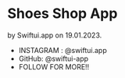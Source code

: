 # Shoes Shop App

by Swiftui.app on 19.01.2023.


- INSTAGRAM : @swiftui.app
- GitHub: @swiftui-app
- FOLLOW FOR MORE!!
